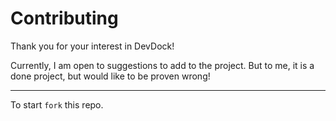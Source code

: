 # Contributing

Thank you for your interest in DevDock!

Currently, I am open to suggestions to add to the project. But to me, it is a done project, but would like to be proven wrong!

---

To start `fork` this repo.